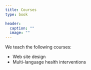 ```yaml
---
title: Courses
type: book

header:
  caption: ""
  image: ""
---
```


We teach the following courses:
- Web site design
- Multi-language health interventions
